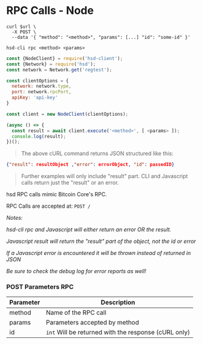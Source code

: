 # RPC Calls - Node

```shell--curl
curl $url \
  -X POST \
  --data '{ "method": "<method>", "params": [...] "id": "some-id" }'
```

```shell--cli
hsd-cli rpc <method> <params>
```

```javascript
const {NodeClient} = require('hsd-client');
const {Network} = require('hsd');
const network = Network.get('regtest');

const clientOptions = {
  network: network.type,
  port: network.rpcPort,
  apiKey: 'api-key'
}

const client = new NodeClient(clientOptions);

(async () => {
  const result = await client.execute('<method>', [ <params> ]);
  console.log(result);
})();
```

> The above cURL command returns JSON structured like this:

```json
{"result": resultObject ,"error": errorObject, "id": passedID}
```

> Further examples will only include "result" part.
> CLI and Javascript calls return just the "result" or an error.




hsd RPC calls mimic Bitcoin Core's RPC.

RPC Calls are accepted at:
`POST /`

*Notes:*

*hsd-cli rpc and Javascript will either return an error OR the result.*

*Javascript result will return the "result" part of the object, not the id or error*

*If a Javascript error is encountered it will be thrown instead of returned in JSON*

*Be sure to check the debug log for error reports as well!*


### POST Parameters RPC
Parameter | Description
--------- | -----------
method  | Name of the RPC call
params  | Parameters accepted by method
id      | `int` Will be returned with the response (cURL only)

